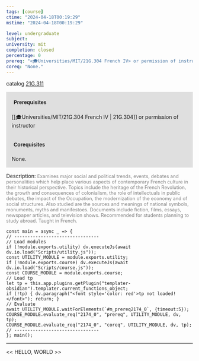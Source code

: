 ```yaml
---
tags: [course]
ctime: "2024-04-18T00:19:29"
mstime: "2024-04-18T00:19:29"

level: undergraduate
subject: 
university: mit
completion: closed
percentage: 0
prereq: "<🎓Universities/MIT/21G.304 French IV> or permission of instructor"
coreq: "None."
---
```


catalog [21G.311](http://student.mit.edu/catalog/m21Gd.html#21G.311)

<span style="display: block; padding: 15px; background-color: rgb(100, 100, 100, 0.2);"><font id="m_prereq2174_0" style="display: block; font-family: Arial, sans-serif; font-weight: bold; padding: 5px">Prerequisites</font><br><span id="prereq2174_0">[[🎓Universities/MIT/21G.304 French IV | 21G.304]] or permission of instructor</span></span>
<span style="display: block; padding: 15px; background-color: rgb(100, 100, 100, 0.2);"><font id="m_coreq2174_0" style="display: block; font-family: Arial, sans-serif; font-weight: bold; padding: 5px">Corequisites</font><br><span id="coreq2174_0">None.</span></span>

<font style="">Description:</font>
<font style="color: grey; font-size: 0.8rem;">Examines major social and political trends, events, debates and personalities which help place various aspects of contemporary French culture in their historical perspective. Topics include the heritage of the French Revolution, the growth and consequences of colonialism, the role of intellectuals in public debates, the impact of the Occupation, the modernization of the economy and of social structures. Also studied are the sources and meanings of national symbols, monuments, myths and manifestoes. Documents include fiction, films, essays, newspaper articles, and television shows. Recommended for students planning to study abroad. Taught in French.</font>

```dataviewjs
const main = async _ => {
// --------------------------------
// Load modules
if (!module.exports.utility) dv.executeJs(await dv.io.load("Scripts/utility.js"));
const UTILITY_MODULE = module.exports.utility;
if (!module.exports.course) dv.executeJs(await dv.io.load("Scripts/course.js"));
const COURSE_MODULE = module.exports.course;
// Load tp
let tp = this.app.plugins.getPlugin("templater-obsidian").templater.current_functions_object;
if (!tp) { dv.paragraph("<font style='color: red'>tp not loaded!</font>"); return; }
// Evaluate
await UTILITY_MODULE.waitForElements(`#m_prereq2174_0`, {timeout:5});
COURSE_MODULE.evaluate_req("2174_0", "prereq", UTILITY_MODULE, dv, tp);
COURSE_MODULE.evaluate_req("2174_0", "coreq", UTILITY_MODULE, dv, tp);
// --------------------------------
}; main();
```

---

<< HELLO, WORLD >>
